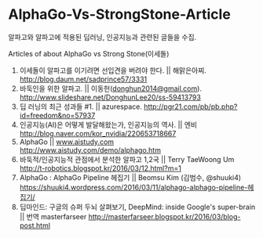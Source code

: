 # AlphaGo-Vs-StrongStone-Article
알파고와 알파고에 적용된 딥러닝, 인공지능과 관련된 글들을 수집. 

Articles of about AlphaGo vs Strong Stone(이세돌)

1. 이세돌이 알파고를 이기려면 선입견을 버려야 한다. || 해맑은아찌. http://blog.daum.net/sadprince57/3331
2. 바둑인을 위한 알파고. || 이동헌(donghun2014@gmail.com). http://www.slideshare.net/DonghunLee20/ss-59413793
3. 딥 러닝의 최근 성과들 #1. || azurespace. http://pgr21.com/pb/pb.php?id=freedom&no=57937
4. 인공지능(AI)은 어떻게 발달해왔는가, 인공지능의 역사. || 엔비 http://blog.naver.com/kor_nvidia/220653718667
5. AlphaGo || www.aistudy.com http://www.aistudy.com/demo/alphago.htm
6. 바둑적/인공지능적 관점에서 분석한 알파고 1,2국 || Terry TaeWoong Um http://t-robotics.blogspot.kr/2016/03/12.html?m=1
7. AlphaGo : AlphaGo Pipeline 헤집기 || Beomsu Kim (김범수, @shuuki4) https://shuuki4.wordpress.com/2016/03/11/alphago-alphago-pipeline-헤집기/
8. 딥마인드: 구글의 슈퍼 두뇌 살펴보기, DeepMind: inside Google's super-brain || 번역 masterfarseer http://masterfarseer.blogspot.kr/2016/03/blog-post.html

